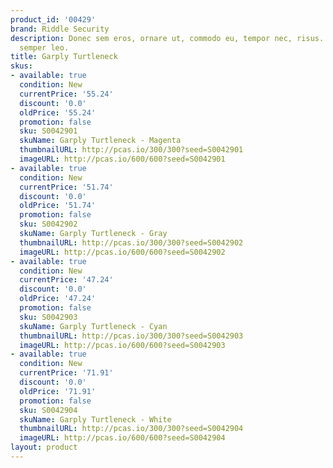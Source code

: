 ```yaml
---
product_id: '00429'
brand: Riddle Security
description: Donec sem eros, ornare ut, commodo eu, tempor nec, risus. Donec mattis
  semper leo.
title: Garply Turtleneck
skus:
- available: true
  condition: New
  currentPrice: '55.24'
  discount: '0.0'
  oldPrice: '55.24'
  promotion: false
  sku: S0042901
  skuName: Garply Turtleneck - Magenta
  thumbnailURL: http://pcas.io/300/300?seed=S0042901
  imageURL: http://pcas.io/600/600?seed=S0042901
- available: true
  condition: New
  currentPrice: '51.74'
  discount: '0.0'
  oldPrice: '51.74'
  promotion: false
  sku: S0042902
  skuName: Garply Turtleneck - Gray
  thumbnailURL: http://pcas.io/300/300?seed=S0042902
  imageURL: http://pcas.io/600/600?seed=S0042902
- available: true
  condition: New
  currentPrice: '47.24'
  discount: '0.0'
  oldPrice: '47.24'
  promotion: false
  sku: S0042903
  skuName: Garply Turtleneck - Cyan
  thumbnailURL: http://pcas.io/300/300?seed=S0042903
  imageURL: http://pcas.io/600/600?seed=S0042903
- available: true
  condition: New
  currentPrice: '71.91'
  discount: '0.0'
  oldPrice: '71.91'
  promotion: false
  sku: S0042904
  skuName: Garply Turtleneck - White
  thumbnailURL: http://pcas.io/300/300?seed=S0042904
  imageURL: http://pcas.io/600/600?seed=S0042904
layout: product
---
```


